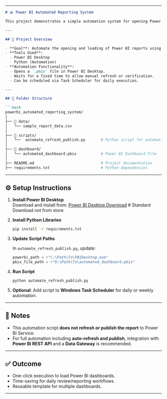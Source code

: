 
---

```markdown
# 📊 Power BI Automated Reporting System

This project demonstrates a simple automation system for opening Power BI dashboards using Python. It is particularly useful for analysts and teams who want to streamline the daily or scheduled review of business reports without manually opening Power BI and loading reports every time.

---

## 🚀 Project Overview

- **Goal**: Automate the opening and loading of Power BI reports using a Python script.
- **Tools Used**:
  - Power BI Desktop
  - Python (Automation)
- **Automation Functionality**:
  - Opens a `.pbix` file in Power BI Desktop.
  - Waits for a fixed time to allow manual refresh or verification.
  - Can be scheduled via Task Scheduler for daily execution.

---

## 📂 Folder Structure

```bash
powerbi_automated_reporting_system/
│
├── 📁 data/
│   └── sample_report_data.csv   
│
├── 📁 scripts/ 
│   └──  automate_refresh_publish.py       # Python script for automation
│
├── 📁 dashboard/
│   └── automated_dashboard.pbix           # Power BI Dashboard File
│
├── README.md                              # Project documentation
├── requirements.txt                       # Python dependencies
```

---

## ⚙️ Setup Instructions

1. **Install Power BI Desktop**  
   Download and install from: 
   [Power BI Desktop Download](https://powerbi.microsoft.com/desktop/)          # Standard Download not from store

2. **Install Python Libraries**

   ```bash
   pip install -r requirements.txt
   ```

3. **Update Script Paths**

   In `automate_refresh_publish.py`, update:

   ```python
   powerbi_path = r"C:\Path\To\PBIDesktop.exe"
   pbix_file_path = r"D:\Path\To\automated_dashboard.pbix"
   ```

4. **Run Script**

   ```bash
   python automate_refresh_publish.py
   ```

5. **Optional**: Add script to **Windows Task Scheduler** for daily or weekly automation.

---

## 📌 Notes

- This automation script **does not refresh or publish the report** to Power BI Service.
- For full automation including **auto-refresh and publish**, integration with **Power BI REST API** and a **Data Gateway** is recommended.

---

## ✅ Outcome

- One-click execution to load Power BI dashboards.
- Time-saving for daily review/reporting workflows.
- Reusable template for multiple dashboards.

---


